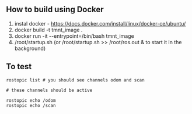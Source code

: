 ## How to build using Docker

1. instal docker - https://docs.docker.com/install/linux/docker-ce/ubuntu/
2. docker build -t tmnt_image .
3. docker run -it --entrypoint=/bin/bash tmnt_image
4. /root/startup.sh (or /root/startup.sh >> /root/ros.out & to start it in the background)

## To test

```
rostopic list # you should see channels odom and scan
```

```
# these channels should be active

rostopic echo /odom 
rostopic echo /scan
```
